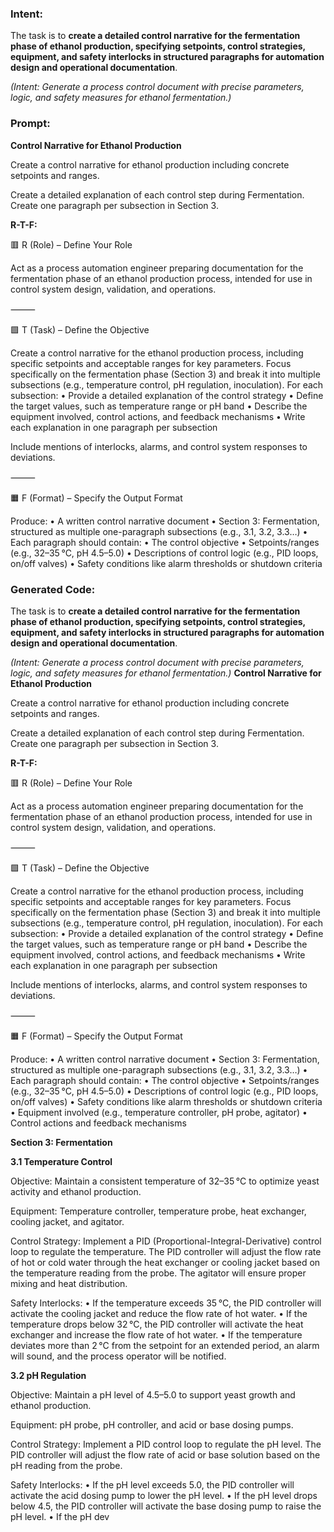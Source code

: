 ### Intent:
The task is to **create a detailed control narrative for the fermentation phase of ethanol production, specifying setpoints, control strategies, equipment, and safety interlocks in structured paragraphs for automation design and operational documentation**.  

*(Intent: Generate a process control document with precise parameters, logic, and safety measures for ethanol fermentation.)*

### Prompt:
**Control Narrative for Ethanol Production**

Create a control narrative for ethanol production including concrete setpoints and ranges.

Create a detailed explanation of each control step during Fermentation. Create one paragraph per subsection in Section 3.

**R-T-F:**

🟥 R (Role) – Define Your Role

Act as a process automation engineer preparing documentation for the fermentation phase of an ethanol production process, intended for use in control system design, validation, and operations.

⸻

🟩 T (Task) – Define the Objective

Create a control narrative for the ethanol production process, including specific setpoints and acceptable ranges for key parameters.
Focus specifically on the fermentation phase (Section 3) and break it into multiple subsections (e.g., temperature control, pH regulation, inoculation).
For each subsection:
	•	Provide a detailed explanation of the control strategy
	•	Define the target values, such as temperature range or pH band
	•	Describe the equipment involved, control actions, and feedback mechanisms
	•	Write each explanation in one paragraph per subsection

Include mentions of interlocks, alarms, and control system responses to deviations.

⸻

🟧 F (Format) – Specify the Output Format

Produce:
	•	A written control narrative document
	•	Section 3: Fermentation, structured as multiple one-paragraph subsections (e.g., 3.1, 3.2, 3.3…)
	•	Each paragraph should contain:
	•	The control objective
	•	Setpoints/ranges (e.g., 32–35 °C, pH 4.5–5.0)
	•	Descriptions of control logic (e.g., PID loops, on/off valves)
	•	Safety conditions like alarm thresholds or shutdown criteria

### Generated Code:
The task is to **create a detailed control narrative for the fermentation phase of ethanol production, specifying setpoints, control strategies, equipment, and safety interlocks in structured paragraphs for automation design and operational documentation**.  

*(Intent: Generate a process control document with precise parameters, logic, and safety measures for ethanol fermentation.)*
**Control Narrative for Ethanol Production**

Create a control narrative for ethanol production including concrete setpoints and ranges.

Create a detailed explanation of each control step during Fermentation. Create one paragraph per subsection in Section 3.

**R-T-F:**

🟥 R (Role) – Define Your Role

Act as a process automation engineer preparing documentation for the fermentation phase of an ethanol production process, intended for use in control system design, validation, and operations.

⸻

🟩 T (Task) – Define the Objective

Create a control narrative for the ethanol production process, including specific setpoints and acceptable ranges for key parameters.
Focus specifically on the fermentation phase (Section 3) and break it into multiple subsections (e.g., temperature control, pH regulation, inoculation).
For each subsection:
	•	Provide a detailed explanation of the control strategy
	•	Define the target values, such as temperature range or pH band
	•	Describe the equipment involved, control actions, and feedback mechanisms
	•	Write each explanation in one paragraph per subsection

Include mentions of interlocks, alarms, and control system responses to deviations.

⸻

🟧 F (Format) – Specify the Output Format

Produce:
	•	A written control narrative document
	•	Section 3: Fermentation, structured as multiple one-paragraph subsections (e.g., 3.1, 3.2, 3.3…)
	•	Each paragraph should contain:
	•	The control objective
	•	Setpoints/ranges (e.g., 32–35 °C, pH 4.5–5.0)
	•	Descriptions of control logic (e.g., PID loops, on/off valves)
	•	Safety conditions like alarm thresholds or shutdown criteria
	•	Equipment involved (e.g., temperature controller, pH probe, agitator)
	•	Control actions and feedback mechanisms

**Section 3: Fermentation**

**3.1 Temperature Control**

Objective: Maintain a consistent temperature of 32–35 °C to optimize yeast activity and ethanol production.

Equipment: Temperature controller, temperature probe, heat exchanger, cooling jacket, and agitator.

Control Strategy: Implement a PID (Proportional-Integral-Derivative) control loop to regulate the temperature. The PID controller will adjust the flow rate of hot or cold water through the heat exchanger or cooling jacket based on the temperature reading from the probe. The agitator will ensure proper mixing and heat distribution.

Safety Interlocks:
	•	If the temperature exceeds 35 °C, the PID controller will activate the cooling jacket and reduce the flow rate of hot water.
	•	If the temperature drops below 32 °C, the PID controller will activate the heat exchanger and increase the flow rate of hot water.
	•	If the temperature deviates more than 2 °C from the setpoint for an extended period, an alarm will sound, and the process operator will be notified.

**3.2 pH Regulation**

Objective: Maintain a pH level of 4.5–5.0 to support yeast growth and ethanol production.

Equipment: pH probe, pH controller, and acid or base dosing pumps.

Control Strategy: Implement a PID control loop to regulate the pH level. The PID controller will adjust the flow rate of acid or base solution based on the pH reading from the probe.

Safety Interlocks:
	•	If the pH level exceeds 5.0, the PID controller will activate the acid dosing pump to lower the pH level.
	•	If the pH level drops below 4.5, the PID controller will activate the base dosing pump to raise the pH level.
	•	If the pH dev
